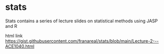 # stats
Stats contains a series of lecture slides on statistical methods using JASP and R

html link
https://gist.githubusercontent.com/franareal/stats/blob/main/Lecture-2---ACE1040.html

